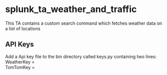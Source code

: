 # splunk_ta_weather_and_traffic
This TA contains a custom search command which fetches weather data on a list of locations
## API Keys
Add a Api key file to the bin directory called keys.py containing two lines:   
WeatherKey = <openweathermap api key>   
TomTomKey = <tomtom api key>   
